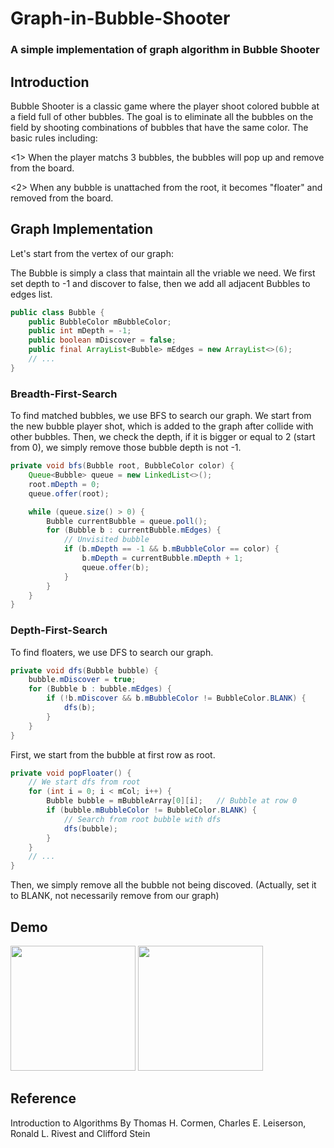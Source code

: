 # Graph-in-Bubble-Shooter

### A simple implementation of graph algorithm in Bubble Shooter

## Introduction

Bubble Shooter is a classic game where the player shoot colored bubble at a field full of other bubbles. 
The goal is to eliminate all the bubbles on the field by shooting combinations of bubbles that have the same color.
The basic rules including:

<1> When the player matchs 3 bubbles, the bubbles will pop up and remove from the board.

<2> When any bubble is unattached from the root, it becomes "floater" and removed from the board.

## Graph Implementation

Let's start from the vertex of our graph:

The Bubble is simply a class that maintain all the vriable we need. We first set depth to -1 and discover to false, then we add all adjacent Bubbles to edges list.

```java
public class Bubble {
    public BubbleColor mBubbleColor;
    public int mDepth = -1;
    public boolean mDiscover = false;
    public final ArrayList<Bubble> mEdges = new ArrayList<>(6);
    // ...
}
```

### Breadth-First-Search

To find matched bubbles, we use BFS to search our graph. We start from the new bubble player shot, which is added to the graph after collide with other bubbles.
Then, we check the depth, if it is bigger or equal to 2 (start from 0), we simply remove those bubble depth is not -1.

```java
private void bfs(Bubble root, BubbleColor color) {
    Queue<Bubble> queue = new LinkedList<>();
    root.mDepth = 0;
    queue.offer(root);

    while (queue.size() > 0) {
        Bubble currentBubble = queue.poll();
        for (Bubble b : currentBubble.mEdges) {
            // Unvisited bubble
            if (b.mDepth == -1 && b.mBubbleColor == color) {
                b.mDepth = currentBubble.mDepth + 1;
                queue.offer(b);
            }
        }
    }
}
```

### Depth-First-Search

To find floaters, we use DFS to search our graph.

```java
private void dfs(Bubble bubble) {
    bubble.mDiscover = true;
    for (Bubble b : bubble.mEdges) {
        if (!b.mDiscover && b.mBubbleColor != BubbleColor.BLANK) {
            dfs(b);
        }
    }
}
```

First, we start from the bubble at first row as root.

```java
private void popFloater() {
    // We start dfs from root
    for (int i = 0; i < mCol; i++) {
        Bubble bubble = mBubbleArray[0][i];   // Bubble at row 0
        if (bubble.mBubbleColor != BubbleColor.BLANK) {
            // Search from root bubble with dfs
            dfs(bubble);
        }
    }
    // ...
}
```
Then, we simply remove all the bubble not being discoved. (Actually, set it to BLANK, not necessarily remove from our graph)

## Demo

<img src="https://user-images.githubusercontent.com/93536412/177979330-eb5e6b09-0928-4390-869f-f9d37f5cc32e.gif" width="200"> <img src="https://user-images.githubusercontent.com/93536412/177979793-13863f11-51c1-4b8f-80ca-58ce84188606.gif" width="200">

## Reference

Introduction to Algorithms By Thomas H. Cormen, Charles E. Leiserson, Ronald L. Rivest and Clifford Stein
